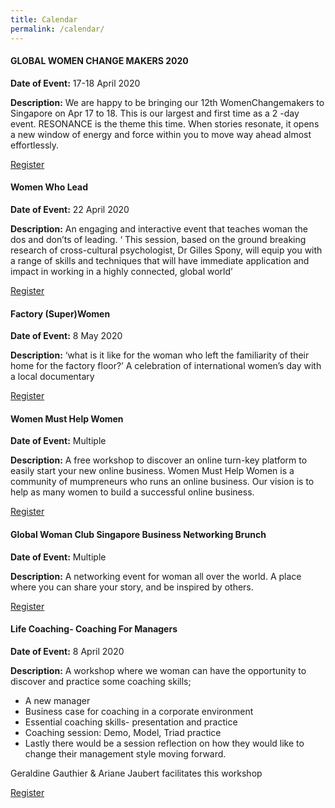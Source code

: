 ```yaml
---
title: Calendar
permalink: /calendar/
---
```

<div class="row padding--bottom">
	<div class="col">
		<h4 class="has-text-white padding--bottom--lg"><strong>GLOBAL WOMEN CHANGE MAKERS 2020</strong></h4>
		<p><strong>Date of Event:</strong> 17-18 April 2020</p>
		<p><strong>Description:</strong> We are happy to be bringing our 12th WomenChangemakers to Singapore on Apr 17 to 18. This is our largest and first time as a 2 -day event. RESONANCE is the theme this time. When  stories resonate, it opens a new window of energy and force within you to move way ahead almost effortlessly.</p>
		<a href="https://www.eventbrite.com/e/global-womenchangemakers-2020-apr-17-18-tickets-97443224307?aff=ebdssbdestsearch" target="_blank"><div><span>Register</span><i class="sgds-icon sgds-icon-arrow-right is-size-4" aria-hidden="true"></i></div></a>
	</div>
	<div class="col">
		<h4 class="has-text-white padding--bottom--lg"><strong>Women Who Lead </strong></h4>
		<p><strong>Date of Event:</strong> 22 April 2020</p>
		<p><strong>Description:</strong> An engaging and interactive event that teaches woman the dos and don’ts of leading. ‘ This session, based on the ground breaking research of cross-cultural psychologist, Dr Gilles Spony, will equip you with a range of skills and techniques that will have immediate application and impact in working in a highly connected, global world’</p>
		<a href="https://www.eventbrite.com/e/leading-in-a-global-world-tickets-96607891805?aff=ebdssbdestsearch" target="_blank"><div><span>Register</span><i class="sgds-icon sgds-icon-arrow-right is-size-4" aria-hidden="true"></i></div></a>
	</div>
</div>
<div class="row padding--bottom">	
	<div class="col">
		<h4 class="has-text-white padding--bottom--lg"><strong>Factory (Super)Women </strong></h4>
		<p><strong>Date of Event:</strong> 8 May 2020 </p>
		<p><strong>Description:</strong> ‘what is it like for the woman who left the familiarity of their home for the factory floor?’ A celebration of international women’s day with a local documentary </p>
		<a href="https://www.eventbrite.sg/e/womanpower-tenx-x-scwo-tickets-3580863459?aff=ebdssbdestsearch" target="_blank"><div><span>Register</span><i class="sgds-icon sgds-icon-arrow-right is-size-4" aria-hidden="true"></i></div></a>
	</div>
	<div class="col">
		<h4 class="has-text-white padding--bottom--lg"><strong>Women Must Help Women </strong></h4>
		<p><strong>Date of Event:</strong> Multiple </p>
		<p><strong>Description:</strong> A free workshop to discover an online turn-key platform to easily start your new online business. Women Must Help Women is a community of mumpreneurs who runs an online business. Our vision is to help as many women to build a successful online business.</p>
		<a href="https://www.eventbrite.sg/e/women-must-help-women-registration-65803936345?aff=ebdssbdestsearch" target="_blank"><div><span>Register</span><i class="sgds-icon sgds-icon-arrow-right is-size-4" aria-hidden="true"></i></div></a>
	</div>
</div>
<div class="row padding--bottom">	
	<div class="col">
		<h4 class="has-text-white padding--bottom--lg"><strong>Global Woman Club Singapore Business Networking Brunch </strong></h4>
		<p><strong>Date of Event:</strong> Multiple </p>
		<p><strong>Description:</strong> A networking event for woman all over the world. A place where you can share your story, and be inspired by others. </p>
		<a href="https://www.eventbrite.com/d/singapore--singapore/global-woman-networking-club-singapore/?q=global+woman+networking+club+singapore&mode=search" target="_blank"><div><span>Register</span><i class="sgds-icon sgds-icon-arrow-right is-size-4" aria-hidden="true"></i></div></a>
	</div>
	<div class="col">
		<h4 class="has-text-white padding--bottom--lg"><strong>Life Coaching- Coaching For Managers </strong></h4>
		<p><strong>Date of Event:</strong> 8 April 2020 </p>
		<p><strong>Description:</strong> A workshop where we woman can have the opportunity to discover and practice some coaching skills;</p>
			<ul>
				<li>A new manager</li>
				<li>Business case for coaching in a corporate environment</li>
				<li>Essential coaching skills- presentation and practice</li>
				<li>Coaching session: Demo, Model, Triad practice</li>
				<li>Lastly there would be a session reflection on how they would like to change their management style moving forward.</li>
			</ul>
		<p>Geraldine Gauthier & Ariane Jaubert facilitates this workshop</p>
		<a href="https://primetime.org.sg/event-detail/?id=115" target="_blank"><div><span>Register</span><i class="sgds-icon sgds-icon-arrow-right is-size-4" aria-hidden="true"></i></div></a>
	</div>
</div>




